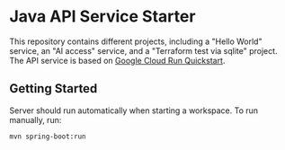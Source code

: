 # Java API Service Starter

This repository contains different projects, including a "Hello World" service, an "AI access" service, and a "Terraform test via sqlite" project. The API service is based on [Google Cloud Run Quickstart](https://cloud.google.com/run/docs/quickstarts/build-and-deploy/deploy-java-service).
 
## Getting Started

Server should run automatically when starting a workspace. To run manually, run:
```sh
mvn spring-boot:run
```